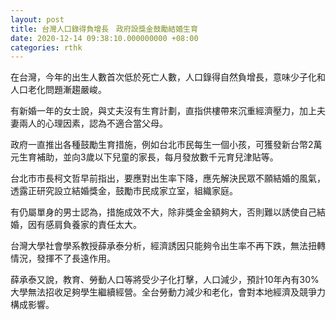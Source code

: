 ```yaml
---
layout: post
title: 台灣人口錄得負增長　政府設獎金鼓勵結婚生育
date: 2020-12-14 09:38:10.000000000 +08:00
categories: rthk
---
```


在台灣，今年的出生人數首次低於死亡人數，人口錄得自然負增長，意味少子化和人口老化問題漸趨嚴峻。

有新婚一年的女士說，與丈夫沒有生育計劃，直指供樓帶來沉重經濟壓力，加上夫妻兩人的心理因素，認為不適合當父母。

政府一直推出各種鼓勵生育措施，例如台北市民每生一個小孩，可獲發新台幣2萬元生育補助，並向3歲以下兒童的家長，每月發放數千元育兒津貼等。

台北市市長柯文哲早前指出，要應對出生率下降，應先解決民眾不願結婚的風氣，透露正研究設立結婚獎金，鼓勵市民成家立室，組織家庭。

有仍屬單身的男士認為，措施成效不大，除非獎金金額夠大，否則難以誘使自己結婚，因有感肩負養家的責任太大。

台灣大學社會學系教授薛承泰分析，經濟誘因只能夠令出生率不再下跌，無法扭轉情況，發揮不了長遠作用。

薛承泰又說，教育、勞動人口等將受少子化打擊，人口減少，預計10年內有30%大學無法招收足夠學生繼續經營。全台勞動力減少和老化，會對本地經濟及競爭力構成影響。
